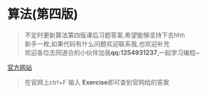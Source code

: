 # 算法(第四版)

>不定时更新算法第四版课后习题答案,希望能够坚持下去hhh  
>新手一枚,如果代码有什么问题欢迎联系我,也欢迎补充  
>欢迎各位志同道合的小伙伴加我**qq:1254931237**,一起学习编程~  



[官方网站](https://algs4.cs.princeton.edu/code/ )  
>在官网上ctrl+F 输入 **Exercise**即可查到官网给的答案

